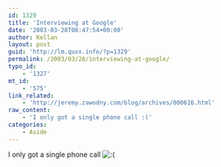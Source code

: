 ```yaml
---
id: 1329
title: 'Interviewing at Google'
date: '2003-03-28T08:47:54+00:00'
author: Kellan
layout: post
guid: 'http://lm.quxx.info/?p=1329'
permalink: /2003/03/28/interviewing-at-google/
typo_id:
    - '1327'
mt_id:
    - '575'
link_related:
    - 'http://jeremy.zawodny.com/blog/archives/000616.html'
raw_content:
    - 'I only got a single phone call :('
categories:
    - Aside
---
```


I only got a single phone call ![:(](http://lm.local/wp-includes/images/smilies/frownie.png)
